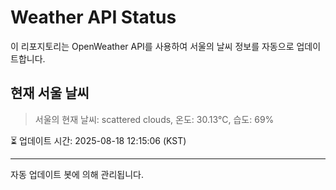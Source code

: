 
# Weather API Status

이 리포지토리는 OpenWeather API를 사용하여 서울의 날씨 정보를 자동으로 업데이트합니다.

## 현재 서울 날씨
> 서울의 현재 날씨: scattered clouds, 온도: 30.13°C, 습도: 69%

⏳ 업데이트 시간: 2025-08-18 12:15:06 (KST)

---
자동 업데이트 봇에 의해 관리됩니다.
